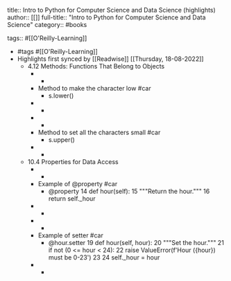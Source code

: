 title:: Intro to Python for Computer Science and Data Science (highlights)
author:: [[]]
full-title:: "Intro to Python for Computer Science and Data Science"
category:: #books

tags:: #[[O'Reilly-Learning]]

- #tags #[[O'Reilly-Learning]]
- Highlights first synced by [[Readwise]] [[Thursday, 18-08-2022]]
	- 4.12 Methods: Functions That Belong to Objects
		- -
		- Method to make the character low #car
			- s.lower()
		- -
		- -
		- Method to set all the characters small #car
			- s.upper()
		- -
	- 10.4 Properties for Data Access
		- -
		- Example of @property #car
			- @property
			  14 def hour(self):
			  15     """Return the hour."""
			  16     return self._hour
		- -
		- -
		- Example of setter #car
			- @hour.setter
			  19 def hour(self, hour):
			  20     """Set the hour."""
			  21     if not (0 <= hour < 24):
			  22         raise ValueError(f'Hour ({hour}) must be 0-23')
			  23
			  24     self._hour = hour
		- -